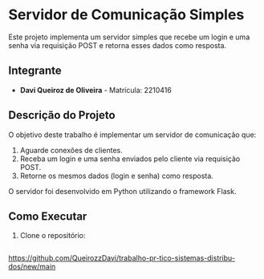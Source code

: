 # Servidor de Comunicação Simples

Este projeto implementa um servidor simples que recebe um login e uma senha via requisição POST e retorna esses dados como resposta.

## Integrante

- **Davi Queiroz de Oliveira** - Matrícula: 2210416

## Descrição do Projeto

O objetivo deste trabalho é implementar um servidor de comunicação que:
1. Aguarde conexões de clientes.
2. Receba um login e uma senha enviados pelo cliente via requisição POST.
3. Retorne os mesmos dados (login e senha) como resposta.

O servidor foi desenvolvido em Python utilizando o framework Flask.

## Como Executar

1. Clone o repositório:
   ```bash
https://github.com/QueirozzDavi/trabalho-pr-tico-sistemas-distribu-dos/new/main
